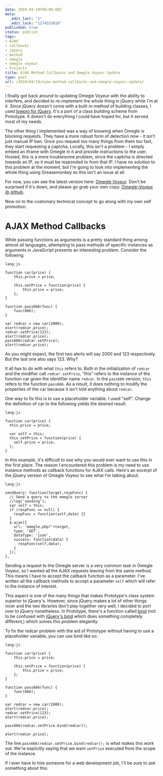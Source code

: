 ```yaml
---
date: 2010-04-19T00:00:00Z
meta:
  _edit_last: "1"
  _edit_lock: "1274333018"
published: true
status: publish
tags:
- AJAX
- callbacks
- jquery
- method
- omegle
- omegle voyeur
- Projects
title: AJAX Method Callbacks and Omegle Voyeur Update
type: post
url: /2010/04/19/ajax-method-callbacks-and-omegle-voyeur-update/
---
```


I finally got back around to updating Omegle Voyeur with the ability to 
interfere, and decided to re-implement the whole thing in jQuery while I'm at 
it. Since jQuery doesn't come with a built-in method of building classes, I used 
<a href="http://www.danwebb.net/2008/1/31/low-pro-for-jquery">lowpro for 
jQuery</a>. It's a port of a class building scheme from Prototype. It doesn't do 
everything I could have hoped for, but it served most of my needs.

The other thing I implemented was a way of knowing when Omegle is blocking 
requests. They have a more robust form of detection now - it isn't just manual 
IP ban. Once you request too many things from them too fast, they start 
requesting a captcha. Locally, this isn't a problem - I simply embed an iframe 
with Omegle in it and provide instructions to the user. Hosted, this is a more 
troublesome problem, since the captcha is directed towards an IP, so it must be 
responded to from that IP. I have no solution to this problem at the moment, but 
I'm going to look into implementing the whole thing using Greasemonkey so this 
isn't an issue at all.

For now, you can see the latest version here: <a 
href="http://jamie-wong.com/omegle/">Omegle Voyeur</a>. 
Don't be surprised if it's down, and please go grab your own copy: <a 
href="http://github.com/jlfwong/Omegle-Voyeur">Omegle-Voyeur @ github</a>.

Now on to the customary technical concept to go along with my own self promotion.

<h1>AJAX Method Callbacks</h1>
 While passing functions as arguments is a pretty standard thing among almost 
 all languages, attempting to pass methods of specific instances as arguments in 
 JavaScript presents an interesting problem. Consider the following:

    lang:js

    function car(price) {
        this.price = price;

        this.setPrice = function(price) {
            this.price = price;
        };
    }

    function pass666(func) {
        func(666);
    }

    var redcar = new car(2000);
    alert(redcar.price);
    redcar.setPrice(123);
    alert(redcar.price);
    pass666(redcar.setPrice);
    alert(redcar.price);

As you might expect, the first two alerts will say 2000 and 123 respectively. 
But the last one also says 123. Why?

It all has to do with what `this` refers to. Both in the initialization of 
`redcar` and the modifier call `redcar.setPrice`, "this" refers to the instance 
of the function car given the identifier name `redcar`. In the `pass666` 
version, `this` refers to the function `pass666`. As a result, it does nothing 
to modify the properties of the car because it isn't told anything about 
`redcar`.

One way to fix this is to use a placeholder variable. I used "self". Change the 
definition of car to the following yields the desired result.

    lang:js

    function car(price) {
      this.price = price;

      var self = this;
      this.setPrice = function(price) {
        self.price = price;
      };
    }

In this example, it's difficult to see why you would ever want to use this in 
the first place. The reason I encountered this problem is my need to use 
instance methods as callback functions for AJAX calls. Here's an excerpt of the 
jQuery version of Omegle Voyeur to see what I'm talking about.

    lang:js

    sendQuery: function(target,respFunc) {
      // Send a query to the omegle server
      //log('sending');
      var self = this;
      if (respFunc == null) {
        respFunc = function(self,data) {}
      }
      $.ajax({
        url: 'omegle.php?'+target,
        type: 'GET',
        dataType: 'json',
        success: function(data) {
          respFunc(self,data);
        }
      });
    },

Sending a request to the Omegle server is a very common task in Omegle Voyeur, 
so I wanted all the AJAX requests leaving from the same method. This means I 
have to accept the callback function as a parameter. I've written all the 
callback methods to accept a parameter `self` which will refer to the instance 
of interest.

This aspect is one of the many things that makes Prototype's class system 
superior to jQuery's. However, since jQuery makes a lot of other things nicer 
and the two libraries don't play together very well, I decided to port over to 
jQuery nonetheless. In Prototype, there's a function called <a 
href="http://www.prototypejs.org/api/function/bind">bind</a> (not to be confused 
with <a href="http://api.jquery.com/bind/">jQuery's bind</a> which does 
something completely different,) which solves this problem elegantly.

To fix the redcar problem with the aid of Prototype without having to use a 
placeholder variable, you can use bind like so:

    lang:js

    function car(price) {
        this.price = price;

        this.setPrice = function(price) {
            this.price = price;
        };
    }

    function pass666(func) {
        func(666);
    }

    var redcar = new car(2000);
    alert(redcar.price);
    redcar.setPrice(123);
    alert(redcar.price);

    pass666(redcar.setPrice.bind(redcar));

    alert(redcar.price);


The line `pass666(redcar.setPrice.bind(redcar));` is what makes this work out. 
We're explicitly saying that we want `setPrice` executed from the scope of the 
instance.

If I ever have to hire someone for a web development job, I'll be sure to ask 
something about this.
